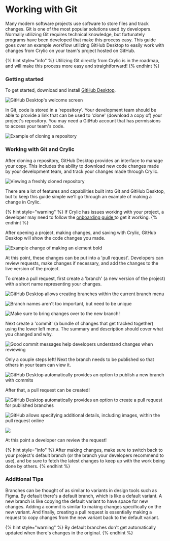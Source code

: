 # Working with Git

Many modern software projects use software to store files and track changes. Git is one of the most popular solutions used by developers. Normally utilizing Git requires technical knowledge, but fortunately programs have been developed that make this process easy. This guide goes over an example workflow utilizing GitHub Desktop to easily work with changes from Crylic on your team's project hosted on GitHub.

{% hint style="info" %}
Utilizing Git directly from Crylic is in the roadmap, and will make this process more easy and straightforward!
{% endhint %}

### Getting started

To get started, download and install [GitHub Desktop](https://desktop.github.com).

![GitHub Desktop's welcome screen](<../.gitbook/assets/image (10).png>)

In Git, code is stored in a 'repository'. Your development team should be able to provide a link that can be used to 'clone' (download a copy of) your project's repository. You may need a GitHub account that has permissions to access your team's code.

![Example of cloning a repository](../.gitbook/assets/image.png)

### Working with Git and Crylic

After cloning a repository, GitHub Desktop provides an interface to manage your copy. This includes the ability to download new code changes made by your development team, and track your changes made through Crylic.

![Viewing a freshly cloned repository](<../.gitbook/assets/image (3).png>)

There are a lot of features and capabilities built into Git and GitHub Desktop, but to keep this guide simple we'll go through an example of making a change in Crylic.

{% hint style="warning" %}
If Crylic has issues working with your project, a developer may need to follow the [onboarding guide ](broken-reference)to get it working.
{% endhint %}

After opening a project, making changes, and saving with Crylic, GitHub Desktop will show the code changes you made.

![Example change of making an element bold](<../.gitbook/assets/image (6).png>)

At this point, these changes can be put into a 'pull request'. Developers can review requests, make changes if necessary, and add the changes to the live version of the project.

To create a pull request, first create a 'branch' (a new version of the project) with a short name representing your changes.

![GitHub Desktop allows creating branches within the current branch menu](<../.gitbook/assets/image (7).png>)

![Branch names aren't too important, but need to be unique](<../.gitbook/assets/image (4).png>)

![Make sure to bring changes over to the new branch!](<../.gitbook/assets/image (5).png>)

Next create a 'commit' (a bundle of changes that get tracked together) using the lower left menu. The summary and description should cover what you changed and why.

![Good commit messages help developers understand changes when reviewing](<../.gitbook/assets/image (2).png>)

Only a couple steps left! Next the branch needs to be published so that others in your team can view it.

![GitHub Desktop automatically provides an option to publish a new branch with commits](<../.gitbook/assets/image (12).png>)

After that, a pull request can be created!

![GitHub Desktop automatically provides an option to create a pull request for published branches](<../.gitbook/assets/image (9).png>)

![GitHub allows specifying additional details, including images, within the pull request online](<../.gitbook/assets/image (1).png>)

![](<../.gitbook/assets/image (11).png>)

At this point a developer can review the request!

{% hint style="info" %}
After making changes, make sure to switch back to your project's default branch (or the branch your developers recommend to use), and be sure to fetch the latest changes to keep up with the work being done by others.
{% endhint %}

### Additional Tips

Branches can be thought of as similar to variants in design tools such as Figma. By default there's a default branch, which is like a default variant. A new branch is like copying the default variant to have space for new changes. Adding a commit is similar to making changes specifically on the new variant. And finally, creating a pull request is essentially making a request to copy changes from the new variant back to the default variant.

{% hint style="warning" %}
By default branches don't get automatically updated when there's changes in the original.
{% endhint %}
